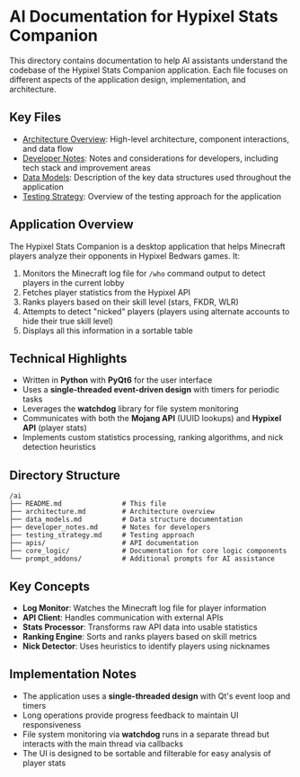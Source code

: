 # AI Documentation for Hypixel Stats Companion

This directory contains documentation to help AI assistants understand the codebase of the Hypixel Stats Companion application. Each file focuses on different aspects of the application design, implementation, and architecture.

## Key Files

- [Architecture Overview](architecture.md): High-level architecture, component interactions, and data flow
- [Developer Notes](developer_notes.md): Notes and considerations for developers, including tech stack and improvement areas
- [Data Models](data_models.md): Description of the key data structures used throughout the application
- [Testing Strategy](testing_strategy.md): Overview of the testing approach for the application

## Application Overview

The Hypixel Stats Companion is a desktop application that helps Minecraft players analyze their opponents in Hypixel Bedwars games. It:

1. Monitors the Minecraft log file for `/who` command output to detect players in the current lobby
2. Fetches player statistics from the Hypixel API
3. Ranks players based on their skill level (stars, FKDR, WLR)
4. Attempts to detect "nicked" players (players using alternate accounts to hide their true skill level)
5. Displays all this information in a sortable table

## Technical Highlights

- Written in **Python** with **PyQt6** for the user interface
- Uses a **single-threaded event-driven design** with timers for periodic tasks
- Leverages the **watchdog** library for file system monitoring
- Communicates with both the **Mojang API** (UUID lookups) and **Hypixel API** (player stats)
- Implements custom statistics processing, ranking algorithms, and nick detection heuristics

## Directory Structure

```
/ai
├── README.md               # This file
├── architecture.md         # Architecture overview
├── data_models.md          # Data structure documentation
├── developer_notes.md      # Notes for developers
├── testing_strategy.md     # Testing approach
├── apis/                   # API documentation
├── core_logic/             # Documentation for core logic components
└── prompt_addons/          # Additional prompts for AI assistance
```

## Key Concepts

- **Log Monitor**: Watches the Minecraft log file for player information
- **API Client**: Handles communication with external APIs
- **Stats Processor**: Transforms raw API data into usable statistics
- **Ranking Engine**: Sorts and ranks players based on skill metrics
- **Nick Detector**: Uses heuristics to identify players using nicknames

## Implementation Notes

- The application uses a **single-threaded design** with Qt's event loop and timers
- Long operations provide progress feedback to maintain UI responsiveness
- File system monitoring via **watchdog** runs in a separate thread but interacts with the main thread via callbacks
- The UI is designed to be sortable and filterable for easy analysis of player stats 